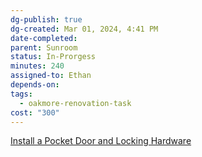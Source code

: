 ```yaml
---
dg-publish: true
dg-created: Mar 01, 2024, 4:41 PM
date-completed:
parent: Sunroom
status: In-Prorgess
minutes: 240
assigned-to: Ethan
depends-on:
tags:
  - oakmore-renovation-task
cost: "300"
---
```


[Install a Pocket Door and Locking Hardware](https://www.youtube.com/watch?v=OuzWLzPs_6c&list=PLIHuBaK6GcV6lGwU1c5EWI6qL3iP4czDJ)